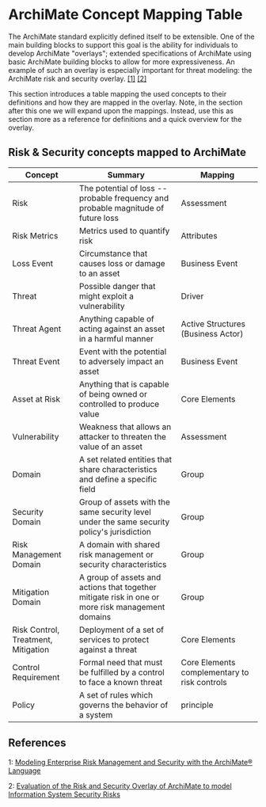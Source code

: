 # ArchiMate Concept Mapping Table
The ArchiMate standard explicitly defined itself to be extensible. 
One of the main building blocks to support this goal is the ability for individuals to develop ArchiMate "overlays"; 
extended specifications of ArchiMate using basic ArchiMate building blocks to allow for more expressiveness.
An example of such an overlay is especially important for threat modeling: the ArchiMate risk and security overlay. [[1]](#references) [[2]](#references)

This section introduces a table mapping the used concepts to their definitions and how they are mapped in the overlay.
Note, in the section after this one we will expand upon the mappings.
Instead, use this as section more as a reference for definitions and a quick overview for the overlay.

## Risk & Security concepts mapped to ArchiMate
| Concept | Summary | Mapping |
| --- | --- | --- |
| Risk | The potential of loss -- probable frequency and probable magnitude of future loss | Assessment  |
| Risk Metrics | Metrics used to quantify risk | Attributes |
| Loss Event | Circumstance that causes loss or damage to an asset | Business Event |
| Threat | Possible danger that might exploit a vulnerability | Driver |
| Threat Agent | Anything capable of acting against an asset in a harmful manner | Active Structures (Business Actor) |
| Threat Event | Event with the potential to adversely impact an asset | Business Event |
| Asset at Risk | Anything that is capable of being owned or controlled to produce value | Core Elements |
| Vulnerability | Weakness that allows an attacker to threaten the value of an asset | Assessment |
| Domain | A set related entities that share characteristics and define a specific field | Group |
| Security Domain | Group of assets with the same security level under the same security policy's jurisdiction | Group |
| Risk Management Domain | A domain with shared risk management or security characteristics | Group |
| Mitigation Domain | A group of assets and actions that together mitigate risk in one or more risk management domains | Group |
| Risk Control, Treatment, Mitigation | Deployment of a set of services to protect against a threat | Core Elements |
| Control Requirement | Formal need that must be fulfilled by a control to face a known threat | Core Elements complementary to risk controls |
| Policy | A set of rules which governs the behavior of a system | principle |

## References
1: [Modeling Enterprise Risk Management and Security with the ArchiMate® Language](https://researchportal.unamur.be/en/publications/modeling-enterprise-risk-management-and-security-with-the-archima)

2: [Evaluation of the Risk and Security Overlay of ArchiMate to model Information System Security Risks](https://ieeexplore.ieee.org/document/8089840)
